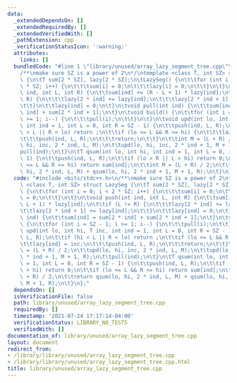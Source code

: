 ```yaml
---
data:
  _extendedDependsOn: []
  _extendedRequiredBy: []
  _extendedVerifiedWith: []
  _pathExtension: cpp
  _verificationStatusIcon: ':warning:'
  attributes:
    links: []
  bundledCode: "#line 1 \"library/unused/array_lazy_segment_tree.cpp\"\n#include <bits/stdc++.h>\n\
    /**\nmake sure SZ is a power of 2\n*/\ntemplate <class T, int SZ> struct LazySeg\
    \ {\n\tT sum[2 * SZ], lazy[2 * SZ];\n\tLazySeg() {\n\t\tfor (int i = 0; i < 2\
    \ * SZ; i++) {\n\t\t\tsum[i] = 0;\n\t\t\tlazy[i] = 0;\n\t\t}\n\t}\n\tvoid push(int\
    \ ind, int L, int R) {\n\t\tsum[ind] += (R - L + 1) * lazy[ind];\n\t\tif (L !=\
    \ R) {\n\t\t\tlazy[2 * ind] += lazy[ind];\n\t\t\tlazy[2 * ind + 1] += lazy[ind];\n\
    \t\t}\n\t\tlazy[ind] = 0;\n\t}\n\tvoid pull(int ind) {\n\t\tsum[ind] = sum[2 *\
    \ ind] + sum[2 * ind + 1];\n\t}\n\tvoid build() {\n\t\tfor (int i = SZ - 1; i\
    \ >= 1; i--) {\n\t\t\tpull(i);\n\t\t}\n\t}\n\tvoid upd(int lo, int hi, T inc,\
    \ int ind = 1, int L = 0, int R = SZ - 1) {\n\t\tpush(ind, L, R);\n\t\tif (hi\
    \ < L || R < lo) return ;\n\t\tif (lo <= L && R <= hi) {\n\t\t\tlazy[ind] = inc;\n\
    \t\t\tpush(ind, L, R);\n\t\t\treturn;\n\t\t}\n\t\tint M = (L + R) / 2;\n\t\tupd(lo,\
    \ hi, inc, 2 * ind, L, M);\n\t\tupd(lo, hi, inc, 2 * ind + 1, M + 1, R);\n\t\t\
    pull(ind);\n\t}\n\tT qsum(int lo, int hi, int ind = 1, int L = 0, int R = SZ -\
    \ 1) {\n\t\tpush(ind, L, R);\n\t\tif (lo > R || L > hi) return 0;\n\t\tif (lo\
    \ <= L && R <= hi) return sum[ind];\n\t\tint M = (L + R) / 2;\n\t\treturn qsum(lo,\
    \ hi, 2 * ind, L, M) + qsum(lo, hi, 2 * ind + 1, M + 1, R);\n\t}\n};\n"
  code: "#include <bits/stdc++.h>\n/**\nmake sure SZ is a power of 2\n*/\ntemplate\
    \ <class T, int SZ> struct LazySeg {\n\tT sum[2 * SZ], lazy[2 * SZ];\n\tLazySeg()\
    \ {\n\t\tfor (int i = 0; i < 2 * SZ; i++) {\n\t\t\tsum[i] = 0;\n\t\t\tlazy[i]\
    \ = 0;\n\t\t}\n\t}\n\tvoid push(int ind, int L, int R) {\n\t\tsum[ind] += (R -\
    \ L + 1) * lazy[ind];\n\t\tif (L != R) {\n\t\t\tlazy[2 * ind] += lazy[ind];\n\t\
    \t\tlazy[2 * ind + 1] += lazy[ind];\n\t\t}\n\t\tlazy[ind] = 0;\n\t}\n\tvoid pull(int\
    \ ind) {\n\t\tsum[ind] = sum[2 * ind] + sum[2 * ind + 1];\n\t}\n\tvoid build()\
    \ {\n\t\tfor (int i = SZ - 1; i >= 1; i--) {\n\t\t\tpull(i);\n\t\t}\n\t}\n\tvoid\
    \ upd(int lo, int hi, T inc, int ind = 1, int L = 0, int R = SZ - 1) {\n\t\tpush(ind,\
    \ L, R);\n\t\tif (hi < L || R < lo) return ;\n\t\tif (lo <= L && R <= hi) {\n\t\
    \t\tlazy[ind] = inc;\n\t\t\tpush(ind, L, R);\n\t\t\treturn;\n\t\t}\n\t\tint M\
    \ = (L + R) / 2;\n\t\tupd(lo, hi, inc, 2 * ind, L, M);\n\t\tupd(lo, hi, inc, 2\
    \ * ind + 1, M + 1, R);\n\t\tpull(ind);\n\t}\n\tT qsum(int lo, int hi, int ind\
    \ = 1, int L = 0, int R = SZ - 1) {\n\t\tpush(ind, L, R);\n\t\tif (lo > R || L\
    \ > hi) return 0;\n\t\tif (lo <= L && R <= hi) return sum[ind];\n\t\tint M = (L\
    \ + R) / 2;\n\t\treturn qsum(lo, hi, 2 * ind, L, M) + qsum(lo, hi, 2 * ind + 1,\
    \ M + 1, R);\n\t}\n};"
  dependsOn: []
  isVerificationFile: false
  path: library/unused/array_lazy_segment_tree.cpp
  requiredBy: []
  timestamp: '2021-07-24 17:17:14-04:00'
  verificationStatus: LIBRARY_NO_TESTS
  verifiedWith: []
documentation_of: library/unused/array_lazy_segment_tree.cpp
layout: document
redirect_from:
- /library/library/unused/array_lazy_segment_tree.cpp
- /library/library/unused/array_lazy_segment_tree.cpp.html
title: library/unused/array_lazy_segment_tree.cpp
---
```

